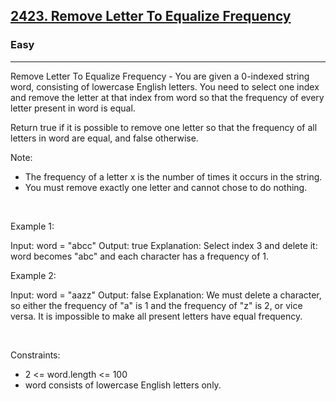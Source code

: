 <h2><a href="https://leetcode.com/problems/remove-letter-to-equalize-frequency/">2423. Remove Letter To Equalize Frequency</a></h2><h3>Easy</h3><hr>Remove Letter To Equalize Frequency - You are given a 0-indexed string word, consisting of lowercase English letters. You need to select one index and remove the letter at that index from word so that the frequency of every letter present in word is equal.

Return true if it is possible to remove one letter so that the frequency of all letters in word are equal, and false otherwise.

Note:

 * The frequency of a letter x is the number of times it occurs in the string.
 * You must remove exactly one letter and cannot chose to do nothing.

 

Example 1:


Input: word = "abcc"
Output: true
Explanation: Select index 3 and delete it: word becomes "abc" and each character has a frequency of 1.


Example 2:


Input: word = "aazz"
Output: false
Explanation: We must delete a character, so either the frequency of "a" is 1 and the frequency of "z" is 2, or vice versa. It is impossible to make all present letters have equal frequency.


 

Constraints:

 * 2 <= word.length <= 100
 * word consists of lowercase English letters only.